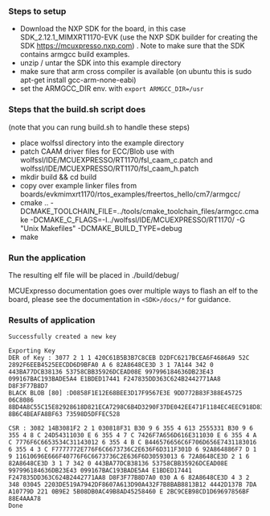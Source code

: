 ### Steps to setup

- Download the NXP SDK for the board, in this case SDK_2.12.1_MIMXRT1170-EVK
(use the NXP SDK builder for creating the SDK https://mcuxpresso.nxp.com)
. Note to make sure that the SDK contains armgcc build examples.
- unzip / untar the SDK into this example directory
- make sure that arm cross compiler is available (on ubuntu this is sudo apt-get install gcc-arm-none-eabi)
- set the ARMGCC_DIR env. with `export ARMGCC_DIR=/usr`

### Steps that the build.sh script does

(note that you can rung build.sh to handle these steps)

- place wolfssl directory into the example directory
- patch CAAM driver files for ECC/Blob use with wolfssl/IDE/MCUEXPRESSO/RT1170/fsl_caam_c.patch and wolfssl/IDE/MCUEXPRESSO/RT1170/fsl_caam_h.patch
- mkdir build && cd build
- copy over example linker files from boards/evkmimxrt1170/rtos_examples/freertos_hello/cm7/armgcc/ 
- cmake .. -DCMAKE_TOOLCHAIN_FILE=../tools/cmake_toolchain_files/armgcc.cmake  -DCMAKE_C_FLAGS=-I../wolfssl/IDE/MCUEXPRESSO/RT1170/ -G "Unix Makefiles" -DCMAKE_BUILD_TYPE=debug
- make

### Run the application
The resulting elf file will be placed in ./build/debug/
    
MCUExpresso documentation goes over multiple ways to flash an elf to the board, please see the documentation in `<SDK>/docs/*` for guidance.


### Results of application

```
Successfully created a new key

Exporting Key
DER of Key : 3077 2 1 1 420C61B5B3B7C8CEB D2DFC6217BCEA6F4686A9 52C 2892F6EEB4525EECDD6D9BFA0 A 6 82A8648CE3D 3 1 7A144 342 0 443BA77DCB38136 53758CBB35926DCEAD08E 997996184636DB23E43 099167BAC193BADE5A4 E1BDED17441 F247835DD363C624B2442771AA8 D8F3F77B8D7
BLACK BLOB [80] :D0858F1E12E68BEE3D17F9567E3E 9DD772B83F388E45725 06C8086 8BD4A8C55C15E82928618D821ECA7298C6B4D3290F37DE042EE471F1184EC4EEC918D83 8B6C4BEAFA8BF63 73598D5DFFEC528

CSR : 3082 14B3081F2 2 1 030818F31 B30 9 6 355 4 613 2555331 B30 9 6 355 4 8 C 24D54311030 E 6 355 4 7 C 7426F7A656D616E311030 E 6 355 4 A C 7776F6C6653534C31143012 6 355 4 B C B446576656C6F706D656E7431183016 6 355 4 3 C F7777772E776F6C6673736C2E636F6D311F301D 6 92A864886F7 D 1 9 11610696E666F40776F6C6673736C2E636F6D30593013 6 72A8648CE3D 2 1 6 82A8648CE3D 3 1 7 342 0 443BA77DCB38136 53758CBB35926DCEAD08E 997996184636DB23E43 099167BAC193BADE5A4 E1BDED17441 F247835DD363C624B2442771AA8 D8F3F77B8D7A0 030 A 6 82A8648CE3D 4 3 2 348 03045 2203DE519A7942DF8607A613D90A432F7B8BAB8813B12 4442D137B 7DA A10779D 221 0B9E2 5B08DB0AC49B8AD45258460 E 2BC9CEB98CD1D69697856BF 88E4AAA78
Done
```
